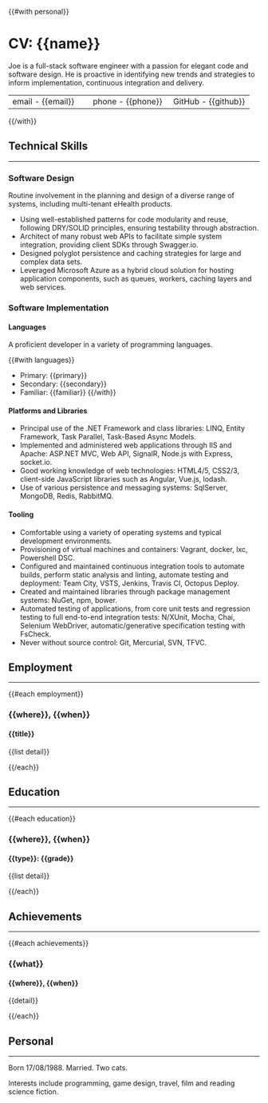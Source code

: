 {{#with personal}}

# CV: {{name}}

Joe is a full-stack software engineer with a passion for elegant code and software design. He is proactive in identifying new trends and strategies to inform implementation, continuous integration and delivery.

<table>
<tr><td width="33%">email - {{email}}</td><td width="33%">phone - {{phone}}</td><td width="33%">GitHub - {{github}}</td></tr>
</table>

{{/with}}

## Technical Skills
---

### Software Design

Routine involvement in the planning and design of a diverse range of systems, including multi-tenant eHealth products.

  - Using well-established patterns for code modularity and reuse, following DRY/SOLID principles, ensuring testability through abstraction.
  - Architect of many robust web APIs to facilitate simple system integration, providing client SDKs through Swagger.io.
  - Designed polyglot persistence and caching strategies for large and complex data sets.
  - Leveraged Microsoft Azure as a hybrid cloud solution for hosting application components, such as queues, workers, caching layers and web services.

### Software Implementation

#### Languages

A proficient developer in a variety of programming languages.

{{#with languages}}
  - Primary: {{primary}}
  - Secondary: {{secondary}}
  - Familiar: {{familiar}}
{{/with}}

#### Platforms and Libraries

  - Principal use of the .NET Framework and class libraries: LINQ, Entity Framework, Task Parallel, Task-Based Async Models.
  - Implemented and administered web applications through IIS and Apache: ASP.NET MVC, Web API, SignalR, Node.js with Express, socket.io.
  - Good working knowledge of web technologies: HTML4/5, CSS2/3, client-side JavaScript libraries such as Angular, Vue.js, lodash.
  - Use of various persistence and messaging systems: SqlServer, MongoDB, Redis, RabbitMQ.
 
#### Tooling

  - Comfortable using a variety of operating systems and typical development environments.
  - Provisioning of virtual machines and containers: Vagrant, docker, lxc, Powershell DSC.
  - Configured and maintained continuous integration tools to automate builds, perform static analysis and linting, automate testing and deployment: Team City, VSTS, Jenkins, Travis CI, Octopus Deploy.
  - Created and maintained libraries through package management systems: NuGet, npm, bower.
  - Automated testing of applications, from core unit tests and regression testing to full end-to-end integration tests: N/XUnit, Mocha, Chai, Selenium WebDriver, automatic/generative specification testing with FsCheck.
  - Never without source control: Git, Mercurial, SVN, TFVC.

## Employment
---

{{#each employment}}

### {{where}}, {{when}}
#### {{title}}
{{list detail}}

{{/each}}

## Education
---

{{#each education}}

### {{where}}, {{when}}
#### {{type}}: {{grade}}
{{list detail}}

{{/each}}

## Achievements
---

{{#each achievements}}

### {{what}}
#### {{where}}, {{when}}
{{detail}}

{{/each}}

## Personal
---

Born 17/08/1988. Married. Two cats.

Interests include programming, game design, travel, film and reading science fiction.